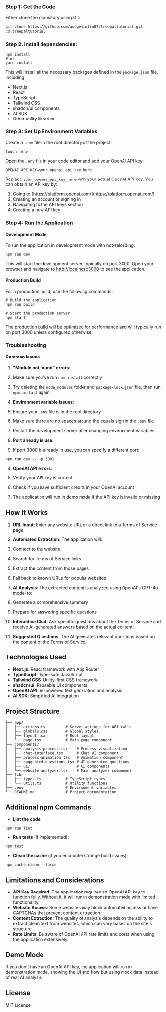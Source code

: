 ### Step 1: Get the Code

Either clone the repository using Git:

```bash
git clone https://github.com/audgeviolin07/treepaltutorial.git
cd treepaltutorial
```
### Step 2. Install dependencies:


```shellscript
npm install
# or
yarn install
```

This will install all the necessary packages defined in the `package.json` file, including:

- Next.js
- React
- TypeScript
- Tailwind CSS
- shadcn/ui components
- AI SDK
- Other utility libraries


### Step 3: Set Up Environment Variables

Create a `.env` file in the root directory of the project:

```shellscript
touch .env
```

Open the `.env` file in your code editor and add your OpenAI API key:

```plaintext
OPENAI_API_KEY=your_openai_api_key_here
```

Replace `your_openai_api_key_here` with your actual OpenAI API key. You can obtain an API key by:

1. Going to [https://platform.openai.com/](https://platform.openai.com/)
2. Creating an account or signing in
3. Navigating to the API keys section
4. Creating a new API key


### Step 4: Run the Application

#### Development Mode

To run the application in development mode with hot-reloading:

```shellscript
npm run dev
```

This will start the development server, typically on port 3000. Open your browser and navigate to [http://localhost:3000](http://localhost:3000) to see the application.

#### Production Build

For a production build, use the following commands:

```shellscript
# Build the application
npm run build

# Start the production server
npm start
```

The production build will be optimized for performance and will typically run on port 3000 unless configured otherwise.

### Troubleshooting

#### Common Issues

1. **"Module not found" errors**:

1. Make sure you've run `npm install` correctly
2. Try deleting the `node_modules` folder and `package-lock.json` file, then run `npm install` again



2. **Environment variable issues**:

1. Ensure your `.env` file is in the root directory
2. Make sure there are no spaces around the equals sign in the `.env` file
3. Restart the development server after changing environment variables



3. **Port already in use**:

1. If port 3000 is already in use, you can specify a different port:

```shellscript
npm run dev -- -p 3001
```





4. **OpenAI API errors**:

1. Verify your API key is correct
2. Check if you have sufficient credits in your OpenAI account
3. The application will run in demo mode if the API key is invalid or missing





## How It Works

1. **URL Input**: Enter any website URL or a direct link to a Terms of Service page.
2. **Automated Extraction**: The application will:

1. Connect to the website
2. Search for Terms of Service links
3. Extract the content from those pages
4. Fall back to known URLs for popular websites



3. **AI Analysis**: The extracted content is analyzed using OpenAI's GPT-4o model to:

1. Generate a comprehensive summary
2. Prepare for answering specific questions



4. **Interactive Chat**: Ask specific questions about the Terms of Service and receive AI-generated answers based on the actual content.
5. **Suggested Questions**: The AI generates relevant questions based on the content of the Terms of Service.


## Technologies Used

- **Next.js**: React framework with App Router
- **TypeScript**: Type-safe JavaScript
- **Tailwind CSS**: Utility-first CSS framework
- **shadcn/ui**: Reusable UI components
- **OpenAI API**: AI-powered text generation and analysis
- **AI SDK**: Simplified AI integration


## Project Structure

```plaintext
├── app/
│   ├── actions.ts         # Server actions for API calls
│   ├── globals.css        # Global styles
│   ├── layout.tsx         # Root layout
│   └── page.tsx           # Main page component
├── components/
│   ├── analysis-process.tsx    # Process visualization
│   ├── chat-interface.tsx      # Chat UI component
│   ├── process-animation.tsx   # Animation component
│   ├── suggested-questions.tsx # AI-generated questions
│   ├── ui/                     # UI components
│   └── website-analyzer.tsx    # Main analyzer component
├── lib/
│   ├── types.ts           # TypeScript types
│   └── utils.ts           # Utility functions
├── .env                   # Environment variables
└── README.md              # Project documentation
```

## Additional npm Commands

- **Lint the code**:

```shellscript
npm run lint
```


- **Run tests** (if implemented):

```shellscript
npm test
```


- **Clean the cache** (if you encounter strange build issues):

```shellscript
npm cache clean --force
```




## Limitations and Considerations

- **API Key Required**: The application requires an OpenAI API key to function fully. Without it, it will run in demonstration mode with limited functionality.
- **Website Access**: Some websites may block automated access or have CAPTCHAs that prevent content extraction.
- **Content Extraction**: The quality of analysis depends on the ability to extract clean text from websites, which can vary based on the site's structure.
- **Rate Limits**: Be aware of OpenAI API rate limits and costs when using the application extensively.


## Demo Mode

If you don't have an OpenAI API key, the application will run in demonstration mode, showing the UI and flow but using mock data instead of real AI analysis.

## License

MIT License

```plaintext

```
